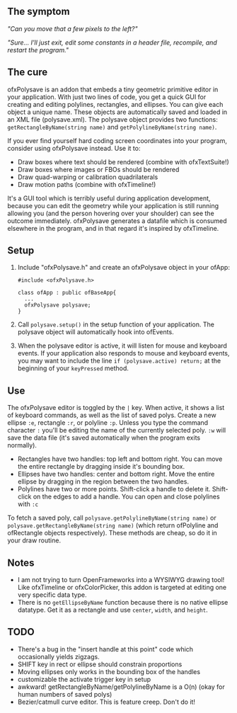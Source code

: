 ## The symptom

_"Can you move that a few pixels to the left?"_

_"Sure... I'll just exit, edit some constants in a header file, recompile, and restart the program."_

## The cure

ofxPolysave is an addon that embeds a tiny geometric primitive editor in your application.  With just two lines of code, you get a quick GUI for creating and editing polylines, rectangles, and ellipses.  You can give each object a unique name.  These objects are automatically saved and loaded in an XML file (polysave.xml).  The polysave object provides two functions: `getRectangleByName(string name)` and `getPolylineByName(string name)`.  

If you ever find yourself hard coding screen coordinates into your program, consider using ofxPolysave instead.  Use it to:

- Draw boxes where text should be rendered (combine with ofxTextSuite!)
- Draw boxes where images or FBOs should be rendered
- Draw quad-warping or calibration quadrilaterals
- Draw motion paths (combine with ofxTimeline!)

It's a GUI tool which is terribly useful during application development, because you can edit the geometry while your application is still running allowing you (and the person hovering over your shoulder) can see the outcome immediately.  ofxPolysave generates a datafile which is consumed elsewhere in the program, and in that regard it's inspired by ofxTimeline.

## Setup

1. Include "ofxPolysave.h" and create an ofxPolysave object in your ofApp:
    ```
    #include <ofxPolysave.h>
    
    class ofApp : public ofBaseApp{
      ...
      ofxPolysave polysave;
    }
    ```

2. Call `polysave.setup()` in the setup function of your application.  The polysave object will automatically hook into ofEvents.

3. When the polysave editor is active, it will listen for mouse and keyboard events.  If your application also responds to mouse and keyboard events, you may want to include the line `if (polysave.active) return;` at the beginning of your `keyPressed` method.

## Use

The ofxPolysave editor is toggled by the `|` key.  When active, it shows a list of keyboard commands, as well as the list of saved polys.  Create a new ellipse `:e`, rectangle `:r`, or polyline `:p`.  Unless you type the command character `:` you'll be editing the name of the currently selected poly.  `:w` will save the data file (it's saved automatically when the program exits normally).

- Rectangles have two handles: top left and bottom right.  You can move the entire rectangle by dragging inside it's bounding box.
- Ellipses have two handles: center and bottom right.  Move the entire ellipse by dragging in the region between the two handles.
- Polylines have two or more points.  Shift-click a handle to delete it.  Shift-click on the edges to add a handle.  You can open and close polylines with `:c`

To fetch a saved poly, call `polysave.getPolylineByName(string name)` or `polysave.getRectangleByName(string name)` (which return ofPolyline and ofRectangle objects respectively).  These methods are cheap, so do it in your draw routine.

## Notes

- I am not trying to turn OpenFrameworks into a WYSIWYG drawing tool!  Like ofxTimeline or ofxColorPicker, this addon is targeted at editing one very specific data type.
- There is no `getEllipseByName` function because there is no native ellipse datatype.  Get it as a rectangle and use `center`, `width`, and `height`.

## TODO

- There's a bug in the "insert handle at this point" code which occasionally yields zigzags.
- SHIFT key in rect or ellipse should constrain proportions
- Moving ellipses only works in the bounding box of the handles
- customizable the activate trigger key in setup
- awkward! getRectangleByName/getPolylineByName is a O(n) (okay for human numbers of saved polys)
- Bezier/catmull curve editor.  This is feature creep.  Don't do it!

